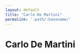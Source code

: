 ```yaml
---
layout: default
title: "Carlo De Martini"
permalink: ':path/:basename/'
---
```


# Carlo De Martini
